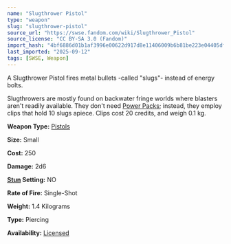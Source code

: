 ```yaml
---
name: "Slugthrower Pistol"
type: "weapon"
slug: "slugthrower-pistol"
source_url: "https://swse.fandom.com/wiki/Slugthrower_Pistol"
source_license: "CC BY-SA 3.0 (Fandom)"
import_hash: "4bf6886d01b1af3996e00622d917d8e11406009b6b81be223e04405df977343c"
last_imported: "2025-09-12"
tags: [SWSE, Weapon]
---
```

A Slugthrower Pistol fires metal bullets -called "slugs"- instead of energy bolts.

Slugthrowers are mostly found on backwater fringe worlds where blasters aren't readily available. They don't need [Power Packs](https://swse.fandom.com/wiki/Power_Packs); instead, they employ clips that hold 10 slugs apiece. Clips cost 20 credits, and weigh 0.1 kg.

**Weapon Type:** [Pistols](https://swse.fandom.com/wiki/Pistols)

**Size:** Small

**Cost:** 250

**Damage:** 2d6

**[Stun](https://swse.fandom.com/wiki/Stun) Setting:** NO

**Rate of Fire:** Single-Shot

**Weight:** 1.4 Kilograms

**Type:** Piercing

**Availability:** [Licensed](https://swse.fandom.com/wiki/Licensed)